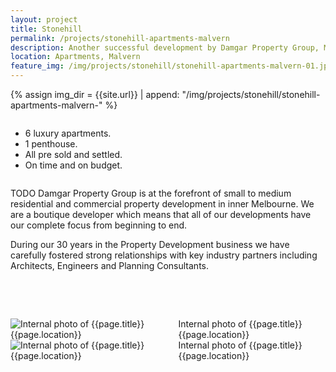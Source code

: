 ```yaml
---
layout: project
title: Stonehill
permalink: /projects/stonehill-apartments-malvern
description: Another successful development by Damgar Property Group, Melbourne.
location: Apartments, Malvern
feature_img: /img/projects/stonehill/stonehill-apartments-malvern-01.jpg
---
```


{% assign img_dir = {{site.url}} | append: "/img/projects/stonehill/stonehill-apartments-malvern-" %}

<div class="row project-detail-content">
  <div class="small-11 medium-10 medium-offset-1 columns">
    <div class="row">
      <div class="medium-5 columns">
        <div class="column">
          <ul class="project-detail-key-points">
            <li>6 luxury apartments.</li>
            <li>1 penthouse.</li>
            <li>All pre sold and settled.</li>
            <li>On time and on budget.</li>
          </ul>
        </div>
      </div>
      <div class="medium-5 columns float-left">
        <div class="column">
          <p>TODO Damgar Property Group is at the forefront of small to medium residential and commercial property development in inner Melbourne. We are a boutique developer which means that all of our developments have our complete focus from beginning to end.</p>
          <p>During our 30 years in the Property Development business we have carefully fostered strong relationships with key industry partners including Architects, Engineers and Planning Consultants.</p>
        </div>
      </div>
    </div>
  </div>
</div>

<br><br>

<div class="row">
  <div class="medium-6 columns">
    <img class="thumbnail" src="{{img_dir}}02.jpg" alt="Internal photo of {{page.title}} {{page.location}}" title="External photo of {{page.title}} {{page.location}}">
    <caption>Internal photo of {{page.title}} {{page.location}}</caption>
  </div>
  <div class="medium-6 columns">
    <img class="thumbnail" src="{{img_dir}}03.jpg" alt="Internal photo of {{page.title}} {{page.location}}" title="External photo of {{page.title}} {{page.location}}">
    <caption>Internal photo of {{page.title}} {{page.location}}</caption>
  </div>
</div>
